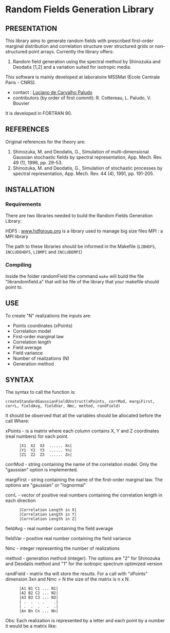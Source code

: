 # Random Fields Generation Library


## PRESENTATION

This library aims to generate random fields with prescribed first-order marginal distribution and correlation structure over structured grids or non-structured point arrays. Currently the library offers:

1. Random field generation using the spectral method by Shinozuka and Deodatis [1,2] and a variation suited for isotropic media.

This software is mainly developed at laboratoire MSSMat (Ecole Centrale Paris - CNRS).

* contact : [Luciano de Carvalho Paludo](mailto:luciano.de-carvalho@ecp.fr)
* contributors (by order of first commit): R. Cottereau, L. Paludo, V. Bouvier

It is developed in FORTRAN 90.

## REFERENCES

Original references for the theory are:

1. Shinozuka, M. and Deodatis, G., Simulation of multi-dimensional Gaussian stochastic fields by spectral representation, App. Mech. Rev. 49 (1), 1996, pp. 29-53.
1. Shinozuka, M. and Deodatis, G., Simulation of stochastic processes by spectral representation, App. Mech. Rev. 44 (4), 1991, pp. 191-205.


## INSTALLATION

### Requirements

There are two libraries needed to build the Random Fields Generation Library: 

HDF5 : www.hdfgroup.org is a library used to manage big size files
MPI  : a MPI library

The path to these libraries should be informed in the Makefile (`LIBHDF5`, `INCLUDEHDF5`, `LIBMPI` and `INCLUDEMPI`)

### Compiling

Inside the folder randomField the command `make` will build the file "librandomfield.a" that will be file of the library that your makefile should point to.


## USE

To create "N" realizations the inputs are:

* Points coordinates (xPoints)
* Correlation model
* First-order marginal law
* Correlation length
* Field average
* Field variance
* Number of realizations (N)
* Generation method

## SYNTAX

The syntax to call the function is:

`createStandardGaussianFieldUnstruct(xPoints, corrMod, margiFirst, corrL, fieldAvg, fieldVar, Nmc, method, randField)`

It should be observed that all the variables should be allocated before the call
Where:

xPoints - is a matrix where each column contains X, Y and Z coordinates (real numbers) for each point.

          |X1  X2  X3  ...... Xn|
          |Y1  Y2  Y3  ...... Yn|
          |Z1  Z2  Z3  ...... Zn|


corrMod - string containing the name of the correlation model. Only the "gaussian" option is implemented.

margiFirst - string containing the name of the first-order marginal law. The options are "gaussian" or "lognormal"

corrL - vector of positive real numbers containing the correlation length in each direction

          |Correlation Length in X|
          |Correlation Length in Y|
          |Correlation Length in Z|

fieldAvg - real number containing the field average

fieldVar - positive real number containing the field variance

Nmc - integer representing the number of realizations

method - generation method (integer). The options are "2" for Shinozuka and Deodatis method and "1" for the isotropic spectrum optimized version

randField - matrix tha will store the results. For a call with "xPoints" dimension 3xn and Nmc = N the size of the matrix is n x N. 

          |A1 B1 C1 ... N1|
          |A2 B2 C2 ... N2|
          |A3 B3 C3 ... N3|
          | .  .  . .    .|
          | .  .  .   .  .|
          |An Bn Cn ... Nn|

Obs: Each realization is represented by a letter and each point by a number it would be a matrix like:



